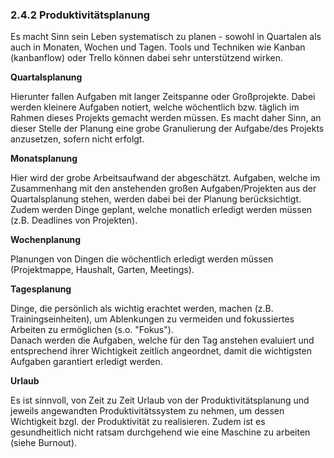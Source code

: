 ### 2.4.2 Produktivitätsplanung

Es macht Sinn sein Leben systematisch zu planen - sowohl in Quartalen als auch in Monaten, Wochen und Tagen. Tools und Techniken wie Kanban \(kanbanflow\) oder Trello können dabei sehr unterstützend wirken.

**Quartalsplanung**

Hierunter fallen Aufgaben mit langer Zeitspanne oder Großprojekte. Dabei werden kleinere Aufgaben notiert, welche wöchentlich bzw. täglich im Rahmen dieses Projekts gemacht werden müssen. Es macht daher Sinn, an dieser Stelle der Planung eine grobe Granulierung der Aufgabe/des Projekts anzusetzen, sofern nicht erfolgt.

**Monatsplanung**

Hier wird der grobe Arbeitsaufwand der abgeschätzt. Aufgaben, welche im Zusammenhang mit den anstehenden großen Aufgaben/Projekten aus der Quartalsplanung stehen, werden dabei bei der Planung berücksichtigt. Zudem werden Dinge geplant, welche monatlich erledigt werden müssen \(z.B. Deadlines von Projekten\).

**Wochenplanung**

Planungen von Dingen die wöchentlich erledigt werden müssen \(Projektmappe, Haushalt, Garten, Meetings\).

**Tagesplanung**

Dinge, die persönlich als wichtig erachtet werden, machen \(z.B. Trainingseinheiten\), um  Ablenkungen zu vermeiden und fokussiertes Arbeiten zu ermöglichen \(s.o. "Fokus"\).  
Danach werden die Aufgaben, welche für den Tag anstehen evaluiert und entsprechend ihrer Wichtigkeit zeitlich angeordnet, damit die wichtigsten Aufgaben garantiert erledigt werden.

**Urlaub**

Es ist sinnvoll, von Zeit zu Zeit Urlaub von der Produktivitätsplanung und jeweils angewandten Produktivitätssystem zu nehmen, um dessen Wichtigkeit bzgl. der Produktivität zu realisieren. Zudem ist es gesundheitlich nicht ratsam durchgehend wie eine Maschine zu arbeiten \(siehe Burnout\).
